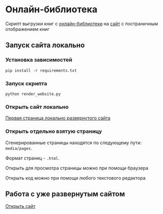 # Онлайн-библиотека

Скрипт выгрузки книг с [онлайн-библиотеки](https://tululu.org/) на [сайт](https://m1nzof.github.io/index.html) с постраничным отображением книг

## Запуск сайта локально

### Установка зависимостей

```commandline
pip install -r requirements.txt
```

### Запуск скрипта

```commandline
python render_website.py
```

### Открыть сайт локально

[Первая страница локально развернутого сайта](http://127.0.0.1:5500/media/pages/)

### Открыть отдельно взятую страницу

Сгенерированные страницы находятся по следующему пути: `media/pages`.

Формат страниц - `.html`.

Открыть для просмотра страницы можно при помощи браузера

Открыть код можно при помощи любого текстового редактора

## Работа с уже развернутым сайтом 

[Открыть сайт](https://m1nzof.github.io/media/pages/)
